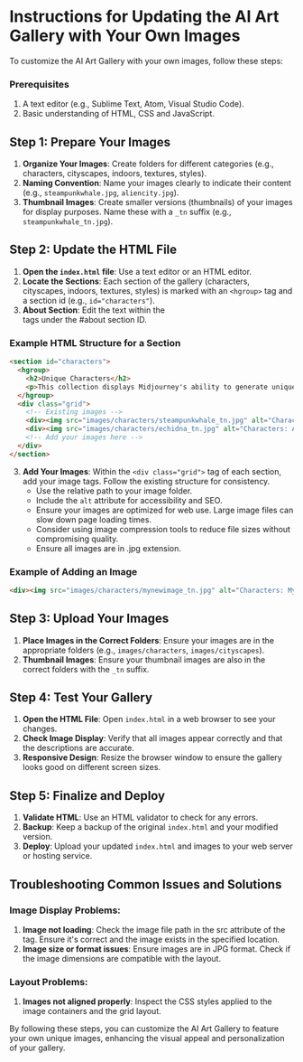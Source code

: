 
# Instructions for Updating the AI Art Gallery with Your Own Images

To customize the AI Art Gallery with your own images, follow these steps:

### Prerequisites
1. A text editor (e.g., Sublime Text, Atom, Visual Studio Code).
2. Basic understanding of HTML, CSS and JavaScript.

## Step 1: Prepare Your Images
1. **Organize Your Images**: Create folders for different categories (e.g., characters, cityscapes, indoors, textures, styles).
2. **Naming Convention**: Name your images clearly to indicate their content (e.g., `steampunkwhale.jpg`, `aliencity.jpg`).
3. **Thumbnail Images**: Create smaller versions (thumbnails) of your images for display purposes. Name these with a `_tn` suffix (e.g., `steampunkwhale_tn.jpg`).

## Step 2: Update the HTML File
1. **Open the `index.html` file**: Use a text editor or an HTML editor.
2. **Locate the Sections**: Each section of the gallery (characters, cityscapes, indoors, textures, styles) is marked with an `<hgroup>` tag and a section id (e.g., `id="characters"`).
3. **About Section**: Edit the text within the <hgroup> tags under the #about section ID.

### Example HTML Structure for a Section
```html
<section id="characters">
  <hgroup>
    <h2>Unique Characters</h2>
    <p>This collection displays Midjourney's ability to generate unique characters. It includes fantastical beings and reimagined creatures that showcase the AI's creative capabilities.</p>
  </hgroup>
  <div class="grid">
    <!-- Existing images -->
    <div><img src="images/characters/steampunkwhale_tn.jpg" alt="Characters: Steampunk Whale - a whale with mechanical gears and brass fittings" /></div>
    <div><img src="images/characters/echidna_tn.jpg" alt="Characters: An echidna in the forest wearing a baseball hat" /></div>
    <!-- Add your images here -->
  </div>
</section>
```

3. **Add Your Images**: Within the `<div class="grid">` tag of each section, add your image tags. Follow the existing structure for consistency.
   - Use the relative path to your image folder.
   - Include the `alt` attribute for accessibility and SEO.
   - Ensure your images are optimized for web use. Large image files can slow down page loading times.
   - Consider using image compression tools to reduce file sizes without compromising quality.
   - Ensure all images are in .jpg extension. 

### Example of Adding an Image
```html
<div><img src="images/characters/mynewimage_tn.jpg" alt="Characters: My New Image - description of the image" /></div>
```

## Step 3: Upload Your Images
1. **Place Images in the Correct Folders**: Ensure your images are in the appropriate folders (e.g., `images/characters`, `images/cityscapes`).
2. **Thumbnail Images**: Ensure your thumbnail images are also in the correct folders with the `_tn` suffix.

## Step 4: Test Your Gallery
1. **Open the HTML File**: Open `index.html` in a web browser to see your changes.
2. **Check Image Display**: Verify that all images appear correctly and that the descriptions are accurate.
3. **Responsive Design**: Resize the browser window to ensure the gallery looks good on different screen sizes.

## Step 5: Finalize and Deploy
1. **Validate HTML**: Use an HTML validator to check for any errors.
2. **Backup**: Keep a backup of the original `index.html` and your modified version.
3. **Deploy**: Upload your updated `index.html` and images to your web server or hosting service.

## Troubleshooting Common Issues and Solutions
### Image Display Problems:
1. **Image not loading**: Check the image file path in the src attribute of the <img> tag. Ensure it's correct and the image exists in the specified location.
2. **Image size or format issues**: Ensure images are in JPG format. Check if the image dimensions are compatible with the layout.

### Layout Problems:
1. **Images not aligned properly**: Inspect the CSS styles applied to the image containers and the grid layout. 


By following these steps, you can customize the AI Art Gallery to feature your own unique images, enhancing the visual appeal and personalization of your gallery.
